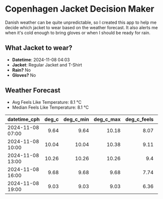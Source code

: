 
# Copenhagen Jacket Decision Maker

Danish weather can be quite unpredictable, so I created this app to help me decide which jacket to wear based on the weather forecast. 
It also alerts me when it's cold enough to bring gloves or when I should be ready for rain.

## What Jacket to wear?

- **Datetime**: 2024-11-08 04:03
- **Jacket**: Regular Jacket and T-Shirt
- **Rain?** No
- **Gloves?** No

## Weather Forecast
- Avg Feels Like Temperature: 8.1 °C
- Median Feels Like Temperature: 8.1 °C

| datetime_cph     |   deg_c |   deg_c_min |   deg_c_max |   deg_c_feels | weather   | wind   | rain   |
|:-----------------|--------:|------------:|------------:|--------------:|:----------|:-------|:-------|
| 2024-11-08 07:00 |    9.64 |        9.64 |       10.18 |          8.07 | Clouds    | Low    | None   |
| 2024-11-08 10:00 |   10.04 |       10.04 |       10.38 |          9.11 | Clouds    | Low    | None   |
| 2024-11-08 13:00 |   10.26 |       10.26 |       10.26 |          9.4  | Clouds    | Low    | None   |
| 2024-11-08 16:00 |    9.68 |        9.68 |        9.68 |          7.74 | Clouds    | Low    | None   |
| 2024-11-08 19:00 |    9.03 |        9.03 |        9.03 |          6.36 | Clouds    | Medium | None   |
        